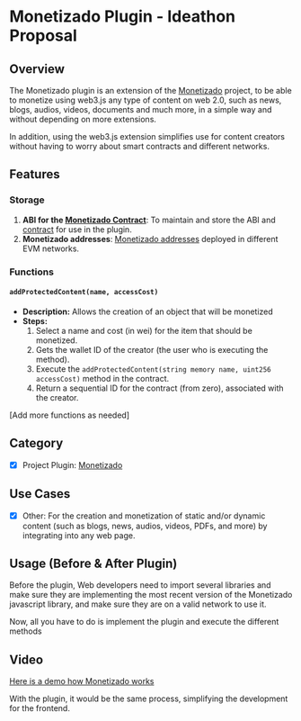 # Monetizado Plugin - Ideathon Proposal

## Overview

The Monetizado plugin is an extension of the [Monetizado](https://github.com/Monetizado/Contracts) project, to be able to monetize using web3.js any type of content on web 2.0, such as news, blogs, audios, videos, documents and much more, in a simple way and without depending on more extensions.

In addition, using the web3.js extension simplifies use for content creators without having to worry about smart contracts and different networks.

## Features

### Storage

1. **ABI for the [Monetizado Contract](https://github.com/Monetizado/Contracts/tree/main/ABI)**: To maintain and store the ABI and [contract](https://github.com/Monetizado/Contracts/blob/main/v1/Monetizadov1.sol) for use in the plugin.
2. **Monetizado addresses**: [Monetizado addresses](https://github.com/Monetizado/Contracts/tree/main?tab=readme-ov-file#contract-ids) deployed in different EVM networks.

### Functions

#### `addProtectedContent(name, accessCost)`

- **Description:** Allows the creation of an object that will be monetized
- **Steps:**
  1. Select a name and cost (in wei) for the item that should be monetized.
  2. Gets the wallet ID of the creator (the user who is executing the method).
  3. Execute the `addProtectedContent(string memory name, uint256 accessCost)` method in the contract.
  4. Return a sequential ID for the contract (from zero), associated with the creator.

[Add more functions as needed]

## Category

- [x] Project Plugin: [Monetizado](https://github.com/Monetizado)

## Use Cases

- [x] Other: For the creation and monetization of static and/or dynamic content (such as blogs, news, audios, videos, PDFs, and more) by integrating into any web page.

## Usage (Before & After Plugin)

Before the plugin, Web developers need to import several libraries and make sure they are implementing the most recent version of the Monetizado javascript library, and make sure they are on a valid network to use it. 

Now, all you have to do is implement the plugin and execute the different methods

## Video

[Here is a demo how Monetizado works](https://www.youtube.com/watch?v=Bz0YMgmsfCo)

With the plugin, it would be the same process, simplifying the development for the frontend.
